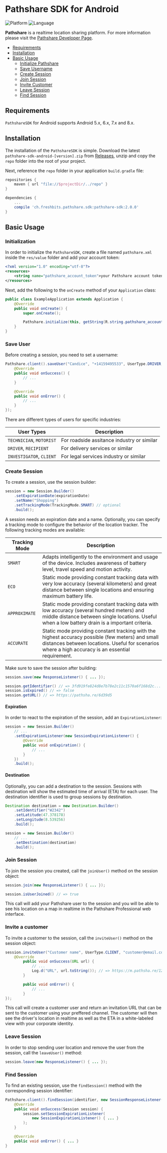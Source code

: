 # Pathshare SDK for Android

![Platform](https://img.shields.io/badge/platform-android-green.svg?style=flat)
![Language](https://img.shields.io/badge/language-java-brightgreen.svg?style=flat)

**Pathshare** is a realtime location sharing platform. For more information please visit the [Pathshare Developer Page](https://pathsha.re/professional/developers).

- [Requirements](#requirements)
- [Installation](#installation)
- [Basic Usage](#basic-usage)
  - [Initialize Pathshare](#init-pathshare)
  - [Save Username](#save-username)
  - [Create Session](#create-session)
  - [Join Session](#join-session)
  - [Invite Customer](#invite-customer)
  - [Leave Session](#leave-session)
  - [Find Session](#find-session)

## Requirements

`PathshareSDK` for Android supports Android 5.x, 6.x, 7.x and 8.x.

## Installation

The installation of the `PathshareSDK` is simple. Download the latest `pathshare-sdk-android-[version].zip` from [Releases](https://github.com/freshbits/pathshare-sdk-android/releases), unzip and copy the `repo` folder into the root of your project.

Next, reference the `repo` folder in your application `build.gradle` file:

```gradle
repositories {
    maven { url "file://$projectDir/../repo" }
}

dependencies {
    ...
    compile 'ch.freshbits.pathshare.sdk:pathshare-sdk:2.0.0'
}
```

## Basic Usage

### Initialization

In order to initialize the `PathshareSDK`, create a file named `pathshare.xml` inside the `res/value` folder and add your account token:

```xml
<?xml version="1.0" encoding="utf-8"?>
<resources>
    <string name="pathshare_account_token">your Pathshare account token</string>
</resources>
```

Next, add the following to the `onCreate` method of your `Application` class:

```java
public class ExampleApplication extends Application {
    @Override
    public void onCreate() {
        super.onCreate();

        Pathshare.initialize(this, getString(R.string.pathshare_account_token));
    }
}
```

### Save User

Before creating a session, you need to set a username:

```java
Pathshare.client().saveUser("Candice", "+14159495533", UserType.DRIVER, new ResponseListener() {
    @Override
    public void onSuccess() {
        // ...
    }

    @Override
    public void onError() {
        // ...
    }
});
```

There are different types of users for specific industries:

User Types                  | Description
----------------------------|------------------------------------------------------------
`TECHNICIAN`, `MOTORIST`    | For roadside assitance industry or similar
`DRIVER`, `RECIPIENT`       | For delivery services or similar
`INVESTIGATOR`, `CLIENT`    | For legal services industry or similar

### Create Session

To create a session, use the session builder:

```java
session = new Session.Builder()
    .setExpirationDate(expirationDate)
    .setName("Shopping")
    .setTrackingMode(TrackingMode.SMART) // optional
    .build();
```

A session needs an expiration date and a name. Optionally, you can specify a tracking mode to configure the behavior of the location tracker. The following tracking modes are available:

Tracking Mode      | Description
-------------------|------------------------------------------------------------
`SMART`            | Adapts intelligently to the environment and usage of the device. Includes awareness of battery level, travel speed and motion activity.
`ECO`              | Static mode providing constant tracking data with very low accuracy (several kilometers) and great distance between single locations and ensuring maximum battery life.
`APPROXIMATE`      | Static mode providing constant tracking data with low accuracy (several hundred meters) and middle distance between single locations. Useful when a low battery drain is a important criteria.
`ACCURATE`         | Static mode providing constant tracking with the highest accuracy possible (few meters) and small distances between locations. Useful for scenarios where a high accuracy is an essential requirement.


Make sure to save the session after building:

```java
session.save(new ResponseListener() { ... });

session.getIdentifier() // => 3fd919fe824d8e7b78e2c11c1570a6f168d2c...
session.isExpired() // => false
session.getURL() // => https://pathsha.re/6d39d5
```

#### Expiration

In order to react to the expiration of the session, add an `ExpirationListener`:

```java
session = new Session.Builder()
    // ...
    .setExpirationListener(new SessionExpirationListener() {
        @Override
        public void onExpiration() {
            // ...
        }
    })
    .build();
```

#### Destination

Optionally, you can add a destination to the session. Sessions with destination will show the estimated time of arrival (ETA) for each user. The destination identifier is used to group sessions by destination.

```java
Destination destination = new Destination.Builder()
    .setIdentifier("W2342")
    .setLatitude(47.378178)
    .setLongitude(8.539256)
    .build();

session = new Session.Builder()
    // ...
    .setDestination(destination)
    .build();
```

### Join Session

To join the session you created, call the `joinUser()` method on the session object:

```java
session.join(new ResponseListener() { ... });

session.isUserJoined() // => true
```

This call will add your Pathshare user to the session and you will be able to see his location on a map in realtime in the Pathshare Professional web interface.

### Invite a customer

To invite a customer to the session, call the `inviteUser()` method on the session object:

```java
session.inviteUser("Customer name", UserType.CLIENT, "customer@email.com", "+14159495533", new InvitationResponseListener() {
    @Override
        public void onSuccess(URL url) {
            // ...
            Log.d("URL", url.toString()); // => https://m.pathsha.re/12s83a
        }

        public void onError() {
            // ...
        }
});
```

This call will create a customer user and return an invitation URL that can be sent to the customer using your preffered channel. The customer will then see the driver's location in realtime as well as the ETA in a white-labeled view with your corporate identity.

### Leave Session

In order to stop sending user location and remove the user from the session, call the `leaveUser()` method:

```java
session.leave(new ResponseListener() { ... });
```

### Find Session

To find an existing session, use the `findSession()` method with the corresponding session identifier:

```java
Pathshare.client().findSession(identifier, new SessionResponseListener() {
    @Override
    public void onSuccess(Session session) {
        session.setSessionExpirationListener(
            new SessionExpirationListener() { ... }
        );
    }

    @Override
    public void onError() { ... }
}
```
